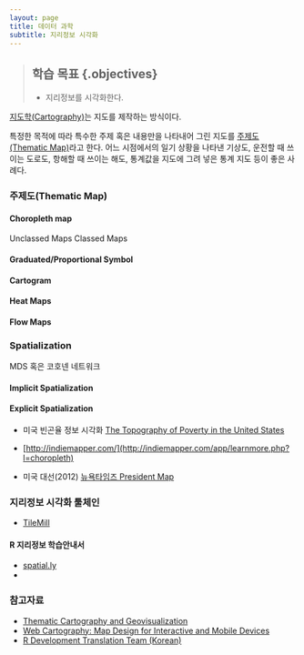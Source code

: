 ```yaml
---
layout: page
title: 데이터 과학
subtitle: 지리정보 시각화
---
```

> ## 학습 목표 {.objectives}
>
> *  지리정보를 시각화한다.

[지도학(Cartography)](https://en.wikipedia.org/wiki/Cartography)는 지도를 제작하는 방식이다.

특정한 목적에 따라 특수한 주제 혹은 내용만을 나타내어 그린 지도를 [주제도(Thematic Map)](https://ko.wikipedia.org/wiki/지도의_종류)라고 한다.  어느 시점에서의 일기 상황을 나타낸 기상도, 운전할 때 쓰이는 도로도, 항해할 때 쓰이는 해도, 통계값을 지도에 그려 넣은 통계 지도 등이 좋은 사례다.



### 주제도(Thematic Map)

#### Choropleth map

Unclassed Maps
Classed Maps

#### Graduated/Proportional Symbol

#### Cartogram

#### Heat Maps

#### Flow Maps


### Spatialization

MDS 혹은 코호넨 네트워크

#### Implicit Spatialization

#### Explicit Spatialization

- 미국 빈곤율 정보 시각화 [The Topography of Poverty in the United States](http://www.cdc.gov/pcd/issues/2007/oct/07_0091.htm)
- [http://indiemapper.com/](http://indiemapper.com/app/learnmore.php?l=choropleth)

- 미국 대선(2012) [뉴욕타임즈 President Map](http://elections.nytimes.com/2012/results/president)

### 지리정보 시각화 툴체인

- [TileMill](https://www.mapbox.com/tilemill/)


#### R 지리정보 학습안내서

- [spatial.ly](http://spatial.ly/r/)
- 


### 참고자료

- [Thematic Cartography and Geovisualization](http://www.amazon.com/Thematic-Cartography-Geovisualization-3rd-Edition/dp/0132298341)
- [Web Cartography: Map Design for Interactive and Mobile Devices](https://www.crcpress.com/Web-Cartography-Map-Design-for-Interactive-and-Mobile-Devices/Muehlenhaus/9781439876220)
- [R Development Translation Team (Korean)](http://www.openstatistics.net/)

